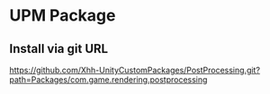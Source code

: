 # UPM Package

## Install via git URL
https://github.com/Xhh-UnityCustomPackages/PostProcessing.git?path=Packages/com.game.rendering.postprocessing